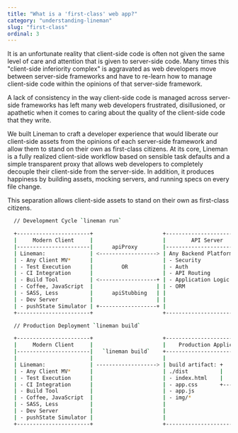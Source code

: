 ```yaml
---
title: "What is a 'first-class' web app?"
category: "understanding-lineman"
slug: "first-class"
ordinal: 3
---
```


It is an unfortunate reality that client-side code is often not given the same
level of care and attention that is given to server-side code. Many times this
"client-side inferiority complex" is aggravated as web developers move between
server-side frameworks and have to re-learn how to manage client-side code
within the opinions of that server-side framework.

A lack of consistency in the way client-side code is managed across server-side
frameworks has left many web developers frustrated, disillusioned, or apathetic
when it comes to caring about the quality of the client-side code that they
write.

We built Lineman to craft a developer experience that would liberate our
client-side assets from the opinions of each server-side framework and allow
them to stand on their own as first-class citizens. At its core, Lineman is a
fully realized client-side workflow based on sensible task defaults and a
simple transparent proxy that allows web developers to completely decouple
their client-side from the server-side. In addition, it produces happiness by
building assets, mocking servers, and running specs on every file change.

This separation allows client-side assets to stand on their own as first-class
citizens.

```bash
  // Development Cycle `lineman run`

  +-----------------------+                      +------------------------+
  |     Modern Client     |                      |        API Server      |
  |-----------------------|      apiProxy        |------------------------|
  | Lineman:              | <------------------> | Any Backend Platform:  |
  | - Any Client MV*      |                      | - Security             |
  | - Test Execution      |         OR           | - Auth                 |
  | - CI Integration      |                      | - API Routing          |
  | - Build Tool          | <------------------+ | - Application Logic    |
  | - Coffee, JavaScript  |                    | | - ORM                  |
  | - SASS, Less          |      apiStubbing   | |                        |
  | - Dev Server          |                    | |                        |
  | - pushState Simulator | +------------------+ |                        |
  +-----------------------+                      +------------------------+
```

```bash
  // Production Deployment `lineman build`

  +-----------------------+                      +---------------------------------------+
  |     Modern Client     |                      |    Production Application Server      |
  |-----------------------|   `lineman build`    +-----------------------+---------------|
  |                       |                      |                       |               |
  | Lineman:              | -------------------> | build artifact: +     | web front end:|
  | - Any Client MV*      |                      | ./dist          |     | - nginx/apache|
  | - Test Execution      |                      | - index.html    |     | - app server  |
  | - CI Integration      |                      | - app.css       +-------+ public/html |
  | - Build Tool          |                      | - app.js              |               |
  | - Coffee, JavaScript  |                      | - img/*               |               |
  | - SASS, Less          |                      |                       |               |
  | - Dev Server          |                      |                       |               |
  | - pushState Simulator |                      |                       |               |
  +-----------------------+                      +-----------------------+---------------+
```
